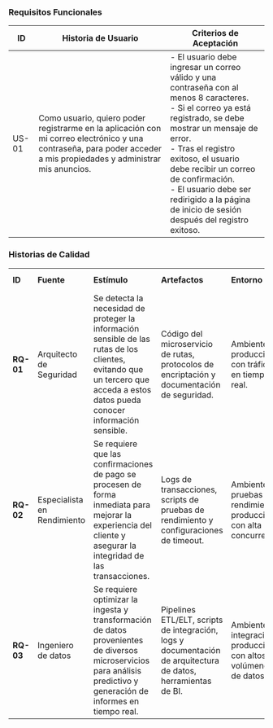 ### **Requisitos Funcionales**
| ID    | Historia de Usuario | Criterios de Aceptación |
|-------|---------------------|-------------------------|
| US-01 | Como usuario, quiero poder registrarme en la aplicación con mi correo electrónico y una contraseña, para poder acceder a mis propiedades y administrar mis anuncios. | - El usuario debe ingresar un correo válido y una contraseña con al menos 8 caracteres.  <br> - Si el correo ya está registrado, se debe mostrar un mensaje de error. <br> - Tras el registro exitoso, el usuario debe recibir un correo de confirmación. <br> - El usuario debe ser redirigido a la página de inicio de sesión después del registro exitoso. |

### **Historias de Calidad**
| | | |  | | |  |
|----------|-----------|-------------|---------------|------------|-------------|-----------------|
| **ID**   | **Fuente**| **Estímulo**| **Artefactos**                                                       | **Entorno**                                                        | **Respuesta**|**Medida de Respuesta**|
| **RQ-01** | Arquitecto de Seguridad     | Se detecta la necesidad de proteger la información sensible de las rutas de los clientes, evitando que un tercero que acceda a estos datos pueda conocer información sensible. | Código del microservicio de rutas, protocolos de encriptación y documentación de seguridad. | Ambiente de producción con tráfico en tiempo real.    | El sistema debe cifrar automáticamente las rutas de los clientes mediante algoritmos robustos, garantizando que la información sensible permanezca protegida. | La operación de encriptación no debe incrementar la latencia en más de 50ms y debe cumplir estándares internacionales (por ejemplo, AES-256).            |
| **RQ-02** | Especialista en Rendimiento | Se requiere que las confirmaciones de pago se procesen de forma inmediata para mejorar la experiencia del cliente y asegurar la integridad de las transacciones.                    | Logs de transacciones, scripts de pruebas de rendimiento y configuraciones de timeout.              | Ambientes de pruebas de rendimiento y producción con alta concurrencia. | El sistema debe procesar y enviar las confirmaciones de pago en el menor tiempo posible, optimizando la respuesta sin comprometer la seguridad.            | El tiempo de respuesta para la confirmación de pago no debe superar los 200ms en condiciones de carga, manteniendo una tasa de éxito del 99.9%.            |
| **RQ-03** | Ingeniero de datos          | Se requiere optimizar la ingesta y transformación de datos provenientes de diversos microservicios para análisis predictivo y generación de informes en tiempo real. | Pipelines ETL/ELT, scripts de integración, logs y documentación de arquitectura de datos, herramientas de BI. | Ambientes de integración y producción con altos volúmenes de datos. | El sistema debe consolidar, transformar y validar los datos de forma eficiente, asegurando la integridad, consistencia y disponibilidad para análisis en tiempo real. | El proceso de ingesta y transformación no debe exceder los 5 minutos por lote y la tasa de error en la integración debe ser inferior al 0.5%. |
> 
